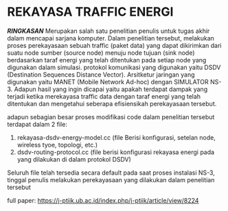 # REKAYASA TRAFFIC ENERGI
***RINGKASAN***
Merupakan salah satu penelitian penulis untuk tugas akhir dalam mencapai sarjana komputer. Dalam penelitian tersebut, melakukan proses perekayasaan sebuah traffic (paket data) yang dapat dikirimkan dari suatu node sumber (source node) menuju node tujuan (sink node) berdasarkan taraf energi yang telah ditentukan pada setiap node yang digunakan dalam simulasi. protokol komunikasi yang digunakan yaitu DSDV (Destination Sequences Distance Vector). Arsitketur jaringan yang digunakan yaitu MANET (Mobile Network Ad-hoc) dengan SIMULATOR NS-3. Adapun hasil yang ingin dicapai yaitu apakah terdapat dampak yang terjadi ketika merekayasa traffic data dengan taraf energi yang telah ditentukan dan mengetahui seberapa efisiensikah perekayasaan tersebut.

adapun sebagian besar proses modifikasi code dalam penelitian tersebut terdapat dalam 2 file:
1. rekayasa-dsdv-energy-model.cc (file Berisi konfigurasi, setelan node, wireless tyoe, topologi, etc.) 
2. dsdv-routing-protocol.cc (file berisi konfigurasi rekayasa energi pada yang dilakukan di dalam protokol DSDV)

Seluruh file telah tersedia secara default pada saat proses instalasi NS-3, tinggal penulis melakukan perekayasaan yang dilakukan dalam penelitian tersebut

full paper: 
https://j-ptiik.ub.ac.id/index.php/j-ptiik/article/view/8224 
